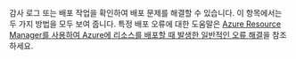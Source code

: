 감사 로그 또는 배포 작업을 확인하여 배포 문제를 해결할 수 있습니다. 이 항목에서는 두 가지 방법을 모두 보여 줍니다. 특정 배포 오류에 대한 도움말은 [Azure Resource Manager를 사용하여 Azure에 리소스를 배포할 때 발생한 일반적인 오류 해결](../articles/azure-resource-manager/resource-manager-common-deployment-errors.md)을 참조하세요.

